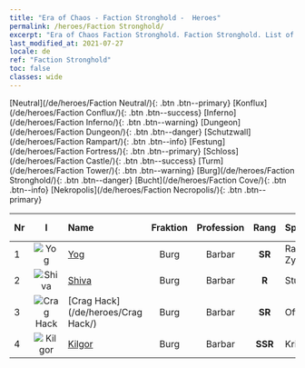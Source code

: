 ```yaml
---
title: "Era of Chaos - Faction Stronghold -  Heroes"
permalink: /heroes/Faction Stronghold/
excerpt: "Era of Chaos Faction Stronghold. Faction Stronghold. List of Faction  in Era of Chaos"
last_modified_at: 2021-07-27
locale: de
ref: "Faction Stronghold"
toc: false
classes: wide
---
```

 [Neutral](/de/heroes/Faction Neutral/){: .btn .btn--primary} [Konflux](/de/heroes/Faction Conflux/){: .btn .btn--success} [Inferno](/de/heroes/Faction Inferno/){: .btn .btn--warning} [Dungeon](/de/heroes/Faction Dungeon/){: .btn .btn--danger} [Schutzwall](/de/heroes/Faction Rampart/){: .btn .btn--info} [Festung](/de/heroes/Faction Fortress/){: .btn .btn--primary} [Schloss](/de/heroes/Faction Castle/){: .btn .btn--success} [Turm](/de/heroes/Faction Tower/){: .btn .btn--warning} [Burg](/de/heroes/Faction Stronghold/){: .btn .btn--danger} [Bucht](/de/heroes/Faction Cove/){: .btn .btn--info} [Nekropolis](/de/heroes/Faction Necropolis/){: .btn .btn--primary} 

  | Nr |  I |    Name    |  Fraktion  |  Profession   |  Rang  |    Specialty     | User Rate  | 
  |:---|:--:|:-----------|:-------:|:-------------:|:------:|:-----------------|:----:|
  | 1 | ![Yog](/images/h/h_Yog.jpg) | [Yog](/de/heroes/Yog/) | Burg | Barbar | **SR** |  Rasender Zyklop | SR |
  | 2 | ![Shiva](/images/h/h_Shiwa.jpg) | [Shiva](/de/heroes/Shiva/) | Burg | Barbar | **R** |  Sturmbringer | R |
  | 3 | ![Crag Hack](/images/h/h_CragHack.jpg) | [Crag Hack](/de/heroes/Crag Hack/) | Burg | Barbar | **SR** |  Offensive | R+ |
  | 4 | ![Kilgor](/images/h/h_Kilgor.jpg) | [Kilgor](/de/heroes/Kilgor/) | Burg | Barbar | **SSR** |  Kriegsbehemoth | SSR |
